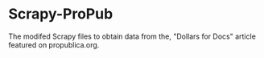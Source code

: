 # Scrapy-ProPub
The modifed Scrapy files to obtain data from the, "Dollars for Docs" article featured on propublica.org. 
